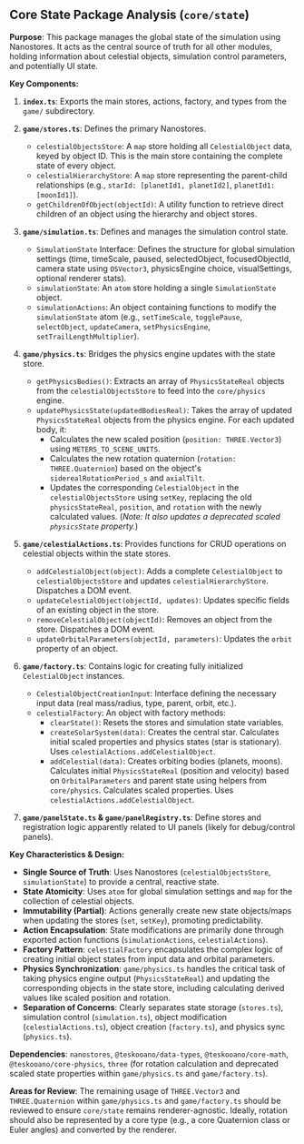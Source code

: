 ## Core State Package Analysis (`core/state`)

**Purpose**: This package manages the global state of the simulation using Nanostores. It acts as the central source of truth for all other modules, holding information about celestial objects, simulation control parameters, and potentially UI state.

**Key Components:**

1.  **`index.ts`**: Exports the main stores, actions, factory, and types from the `game/` subdirectory.

2.  **`game/stores.ts`**: Defines the primary Nanostores.
    *   `celestialObjectsStore`: A `map` store holding all `CelestialObject` data, keyed by object ID. This is the main store containing the complete state of every object.
    *   `celestialHierarchyStore`: A `map` store representing the parent-child relationships (e.g., `starId: [planetId1, planetId2]`, `planetId1: [moonId1]`).
    *   `getChildrenOfObject(objectId)`: A utility function to retrieve direct children of an object using the hierarchy and object stores.

3.  **`game/simulation.ts`**: Defines and manages the simulation control state.
    *   `SimulationState` Interface: Defines the structure for global simulation settings (time, timeScale, paused, selectedObject, focusedObjectId, camera state using `OSVector3`, physicsEngine choice, visualSettings, optional renderer stats).
    *   `simulationState`: An `atom` store holding a single `SimulationState` object.
    *   `simulationActions`: An object containing functions to modify the `simulationState` atom (e.g., `setTimeScale`, `togglePause`, `selectObject`, `updateCamera`, `setPhysicsEngine`, `setTrailLengthMultiplier`).

4.  **`game/physics.ts`**: Bridges the physics engine updates with the state store.
    *   `getPhysicsBodies()`: Extracts an array of `PhysicsStateReal` objects from the `celestialObjectsStore` to feed into the `core/physics` engine.
    *   `updatePhysicsState(updatedBodiesReal)`: Takes the array of updated `PhysicsStateReal` objects from the physics engine. For each updated body, it:
        *   Calculates the new scaled position (`position: THREE.Vector3`) using `METERS_TO_SCENE_UNITS`.
        *   Calculates the new rotation quaternion (`rotation: THREE.Quaternion`) based on the object's `siderealRotationPeriod_s` and `axialTilt`.
        *   Updates the corresponding `CelestialObject` in the `celestialObjectsStore` using `setKey`, replacing the old `physicsStateReal`, `position`, and `rotation` with the newly calculated values. (*Note: It also updates a deprecated scaled `physicsState` property.*)

5.  **`game/celestialActions.ts`**: Provides functions for CRUD operations on celestial objects within the state stores.
    *   `addCelestialObject(object)`: Adds a complete `CelestialObject` to `celestialObjectsStore` and updates `celestialHierarchyStore`. Dispatches a DOM event.
    *   `updateCelestialObject(objectId, updates)`: Updates specific fields of an existing object in the store.
    *   `removeCelestialObject(objectId)`: Removes an object from the store. Dispatches a DOM event.
    *   `updateOrbitalParameters(objectId, parameters)`: Updates the `orbit` property of an object.

6.  **`game/factory.ts`**: Contains logic for creating fully initialized `CelestialObject` instances.
    *   `CelestialObjectCreationInput`: Interface defining the necessary input data (real mass/radius, type, parent, orbit, etc.).
    *   `celestialFactory`: An object with factory methods:
        *   `clearState()`: Resets the stores and simulation state variables.
        *   `createSolarSystem(data)`: Creates the central star. Calculates initial scaled properties and physics states (star is stationary). Uses `celestialActions.addCelestialObject`.
        *   `addCelestial(data)`: Creates orbiting bodies (planets, moons). Calculates initial `PhysicsStateReal` (position and velocity) based on `OrbitalParameters` and parent state using helpers from `core/physics`. Calculates scaled properties. Uses `celestialActions.addCelestialObject`.

7.  **`game/panelState.ts` & `game/panelRegistry.ts`**: Define stores and registration logic apparently related to UI panels (likely for debug/control panels).

**Key Characteristics & Design:**

*   **Single Source of Truth**: Uses Nanostores (`celestialObjectsStore`, `simulationState`) to provide a central, reactive state.
*   **State Atomicity**: Uses `atom` for global simulation settings and `map` for the collection of celestial objects.
*   **Immutability (Partial)**: Actions generally create new state objects/maps when updating the stores (`set`, `setKey`), promoting predictability.
*   **Action Encapsulation**: State modifications are primarily done through exported action functions (`simulationActions`, `celestialActions`).
*   **Factory Pattern**: `celestialFactory` encapsulates the complex logic of creating initial object states from input data and orbital parameters.
*   **Physics Synchronization**: `game/physics.ts` handles the critical task of taking physics engine output (`PhysicsStateReal`) and updating the corresponding objects in the state store, including calculating derived values like scaled position and rotation.
*   **Separation of Concerns**: Clearly separates state storage (`stores.ts`), simulation control (`simulation.ts`), object modification (`celestialActions.ts`), object creation (`factory.ts`), and physics sync (`physics.ts`).

**Dependencies**: `nanostores`, `@teskooano/data-types`, `@teskooano/core-math`, `@teskooano/core-physics`, `three` (for rotation calculation and deprecated scaled state properties within `game/physics.ts` and `game/factory.ts`).

**Areas for Review**: The remaining usage of `THREE.Vector3` and `THREE.Quaternion` within `game/physics.ts` and `game/factory.ts` should be reviewed to ensure `core/state` remains renderer-agnostic. Ideally, rotation should also be represented by a core type (e.g., a core Quaternion class or Euler angles) and converted by the renderer. 